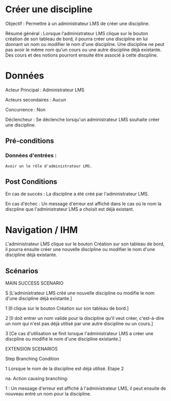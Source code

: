 # Créer une discipline

Objectif : Permettre à un administrateur LMS de créer une discipline.

Résumé général : Lorsque l'administrateur LMS clique sur le bouton création de son tableau de bord, il pourra créer une discipline en lui donnant un nom ou modifier le nom d'une discipline. Une discipline ne peut pas avoir le même nom qu'un cours ou une autre discipline déjà existante. Des cours et des notions pourront ensuite être associé à cette discpline.

# Données

Acteur Principal : Administrateur LMS

Acteurs secondaires : Aucun

Concurrence : Non

Déclencheur : Se déclenche lorsqu'un administrateur LMS souhaite créer une discipline.


## Pré-conditions

### Données d'entrées :

    Avoir un le rôle d'administrateur LMS.

## Post Conditions

En cas de succès : La discipline a été créé par l'administrateur LMS.

En cas d'échec : Un message d'erreur est affiché dans le cas où le nom la discpline que l'administrateur LMS a choisit est déjà existant.

# Navigation / IHM 

L'administrateur LMS clique sur le bouton Création sur son tableau de bord, il pourra ensuite créer une nouvelle discipline ou modifier le nom d'une discipline déjà existante.


## Scénarios

MAIN SUCCESS SCENARIO

S	[L'administrateur LMS créé une nouvelle discipline ou modifie le nom d'une discipline déjà existante.]

1	[Il clique sur le bouton Création sur son tableau de bord.]

2	[Il doit entrer un nom valide pour la discipline qu'il veut créer, c'est-à-dire un nom qui n'est pas déjà utilisé par une autre discipline ou un cours.]

3   [Ce cas d'utilisation se finit lorsque l'administrateur LMS a créer une discpline ou modifié le nom d'une discipline existante.]


EXTENSION SCENARIOS

Step    Branching Condition

1	 Lorsque le nom de la discipline est déjà utilisé. Etape 2

na.  Action causing branching:

1 : Un message d'erreur est affiché à l'administrateur LMS, il peut ensuite de nouveau entré un nom pour la discipline.





<!--- 
Author : Raphael
Validator : TODO
-->
